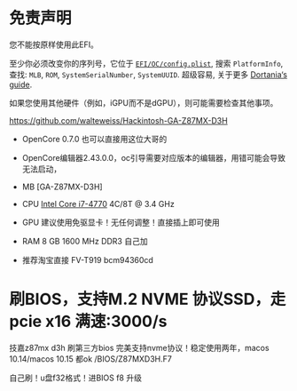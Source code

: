 # 免责声明

您不能按原样使用此EFI。

至少你必须改变你的序列号，它位于 [`EFI/OC/config.plist`](https://github.com/walteweiss/Hackintosh-GA-Z87MX-D3H/blob/master/EFI/OC/config.plist), 搜索 `PlatformInfo`, 查找: `MLB`, `ROM`, `SystemSerialNumber`, `SystemUUID`. 超级容易, 关于更多 [Dortania‘s guide](https://dortania.github.io/OpenCore-Post-Install/universal/iservices.html).

如果您使用其他硬件（例如，iGPU而不是dGPU），则可能需要检查其他事项。



https://github.com/walteweiss/Hackintosh-GA-Z87MX-D3H
- OpenCore  0.7.0 也可以直接用这位大哥的
- OpenCore编辑器2.43.0.0，oc引导需要对应版本的编辑器，用错可能会导致无法启动，


- MB [GA-Z87MX-D3H]
- CPU [Intel Core i7-4770](https://ark.intel.com/content/www/us/en/ark/products/75122/intel-core-i7-4770-processor-8m-cache-up-to-3-90-ghz.html) 4C/8T @ 3.4 GHz
- GPU 建议使用免驱显卡！无任何调整！直接插上即可使用
- RAM 8 GB 1600 MHz DDR3 自己加
- 推荐淘宝直接 FV-T919 bcm94360cd

# 刷BIOS，支持M.2 NVME 协议SSD，走pcie x16 满速:3000/s

技嘉z87mx d3h 刷第三方bios 完美支持nvme协议！稳定使用两年，macos 10.14/macos 10.15 都ok
/BIOS/Z87MXD3H.F7

自己刷！u盘f32格式！进BIOS f8 升级



